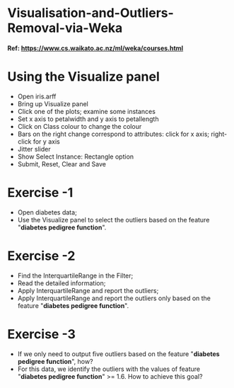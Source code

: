 # Visualisation-and-Outliers-Removal-via-Weka

#### Ref: https://www.cs.waikato.ac.nz/ml/weka/courses.html

# Using the Visualize panel

* Open iris.arff
* Bring up Visualize panel
* Click one of the plots; examine some instances
* Set x axis to petalwidth and y axis to petallength
* Click on Class colour to change the colour
*  Bars on the right change correspond to attributes: click for x axis;
right‐click for y axis
* Jitter slider
* Show Select Instance: Rectangle option
* Submit, Reset, Clear and Save

# Exercise -1
* Open diabetes data;
* Use the Visualize panel to select the outliers based on the feature "**diabetes pedigree function**".

# Exercise -2
* Find the InterquartileRange in the Filter;
* Read the detailed information;
* Apply InterquartileRange and report the outliers;
* Apply InterquartileRange and report the outliers only based on the feature "**diabetes pedigree function**".

# Exercise -3
* If we only need to output five outliers based on the feature "**diabetes pedigree function**", how?
* For this data, we identify the outliers with the values of feature "**diabetes pedigree function**" >= 1.6. How to achieve this goal?
